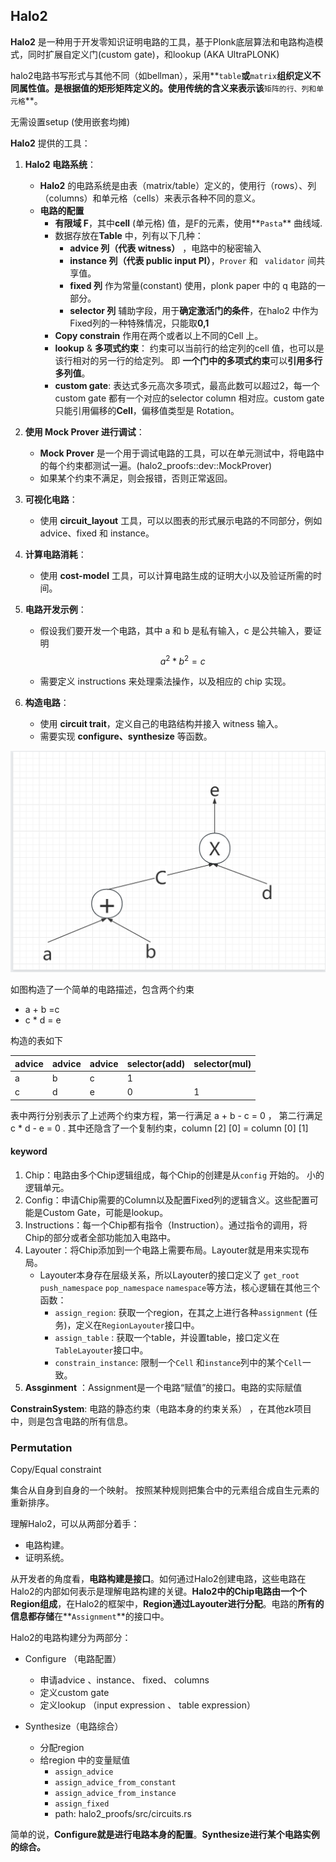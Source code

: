 ## Halo2

**Halo2** 是一种用于开发零知识证明电路的工具，基于Plonk底层算法和电路构造模式，同时扩展自定义门(custom gate)，和lookup (AKA UltraPLONK)

halo2电路书写形式与其他不同（如bellman），采用**`table`**或**`matrix`**组织定义不同属性值。是根据值的矩形矩阵定义的。使用传统的含义来表示该**`矩阵的行、列和单元格`**。

无需设置setup (使用嵌套均摊)



**Halo2** 提供的工具：

1. **Halo2 电路系统**：
   
   - **Halo2** 的电路系统是由表（matrix/table）定义的，使用行（rows）、列（columns）和单元格（cells）来表示各种不同的意义。
   - **电路的配置**
     - **有限域 F**，其中**cell** (单元格) 值，是F的元素，使用**`Pasta`** 曲线域. 
     - 数据存放在**Table**  中，列有以下几种：
       -  **advice 列（代表 witness）** ，电路中的秘密输入
       - **instance 列（代表 public input   PI）**，`Prover` 和 ` validator` 间共享值。
       - **fixed  列** 作为常量(constant) 使用，plonk paper 中的 q 电路的一部分。  
       - **selector 列**  辅助字段，用于**确定激活门的条件**，在halo2 中作为Fixed列的一种特殊情况，只能取**0,1**
     - **Copy constrain** 作用在两个或者以上不同的Cell 上。
     - **lookup** & **多项式约束**： 约束可以当前行的给定列的cell 值，也可以是该行相对的另一行的给定列。 即 **一个门中的多项式约束**可以**引用多行多列值**。
     - **custom gate**: 表达式多元高次多项式，最高此数可以超过2，每一个custom gate 都有一个对应的selector column 相对应。custom gate 只能引用偏移的**Cell**，偏移值类型是 Rotation。
2. **使用 Mock Prover 进行调试**：
   - **Mock Prover** 是一个用于调试电路的工具，可以在单元测试中，将电路中的每个约束都测试一遍。(halo2_proofs::dev::MockProver)
   - 如果某个约束不满足，则会报错，否则正常返回。
3. **可视化电路**：
   - 使用 **circuit_layout** 工具，可以以图表的形式展示电路的不同部分，例如 advice、fixed 和 instance。
4. **计算电路消耗**：
   - 使用 **cost-model** 工具，可以计算电路生成的证明大小以及验证所需的时间。
5. **电路开发示例**：
   - 假设我们要开发一个电路，其中 a 和 b 是私有输入，c 是公共输入，要证明 
     $$
     a^2 * b^2 = c
     $$
     
   - 需要定义 instructions 来处理乘法操作，以及相应的 chip 实现。
6. **构造电路**：
   
   - 使用 **circuit trait**，定义自己的电路结构并接入 witness 输入。
   - 需要实现 **configure、synthesize** 等函数。



![image-20240313100803059](./halo2_circuit.png)

如图构造了一个简单的电路描述，包含两个约束

- a + b =c 
- c * d = e

构造的表如下

| advice | advice | advice | selector(add) | selector(mul) |
| ------ | ------ | ------ | ------------- | ------------- |
| a      | b      | c      | 1             |               |
| c      | d      | e      | 0             | 1             |

表中两行分别表示了上述两个约束方程，第一行满足 a + b - c = 0 ， 第二行满足 c * d - e = 0 . 其中还隐含了一个复制约束，column [2] [0] = column [0] [1]



#### keyword

1. Chip：电路由多个Chip逻辑组成，每个Chip的创建是从`config` 开始的。 小的逻辑单元。
2. Config：申请Chip需要的Column以及配置Fixed列的逻辑含义。这些配置可能是Custom Gate，可能是lookup。
3. Instructions：每一个Chip都有指令（Instruction）。通过指令的调用，将Chip的部分或者全部功能加入电路中。
4. Layouter：将Chip添加到一个电路上需要布局。Layouter就是用来实现布局。
   - Layouter本身存在层级关系，所以Layouter的接口定义了 `get_root` `push_namespace` `pop_namespace` `namespace`等方法，核心逻辑在其他三个函数：
     - `assign_region`: 获取一个region，在其之上进行各种`assignment` (任务)，定义在`RegionLayouter`接口中。
     - `assign_table` : 获取一个table，并设置table，接口定义在`TableLayouter`接口中。
     - `constrain_instance`: 限制一个`Cell` 和`instance`列中的某个`Cell`一致。
5. **Assginment** ：Assignment是一个电路“赋值”的接口。电路的实际赋值



**ConstrainSystem**: 电路的静态约束（电路本身的约束关系） ，在其他zk项目中，则是包含电路的所有信息。

### **Permutation**

Copy/Equal constraint  

集合从自身到自身的一个映射。 按照某种规则把集合中的元素组合成自生元素的重新排序。



理解Halo2，可以从两部分着手：

- 电路构建。 
- 证明系统。

从开发者的角度看，**电路构建是接口**。如何通过Halo2创建电路，这些电路在Halo2的内部如何表示是理解电路构建的关键。**Halo2中的Chip电路由一个个Region组成**，在Halo2的框架中，**Region通过Layouter进行分配**。电路的**所有的信息都存储**在**`Assignment`**的接口中。

Halo2的电路构建分为两部分：

- Configure （电路配置）
  - 申请advice 、instance、 fixed、 columns
  - 定义custom gate
  - 定义lookup （input expression 、 table expression） 

- Synthesize（电路综合）
  - 分配region
  - 给region 中的变量赋值
    - `assign_advice`
    - `assign_advice_from_constant`
    - `assign_advice_from_instance`
    - `assign_fixed`  
    - path: halo2_proofs/src/circuits.rs


简单的说，**Configure就是进行电路本身的配置**。**Synthesize进行某个电路实例的综合。**

